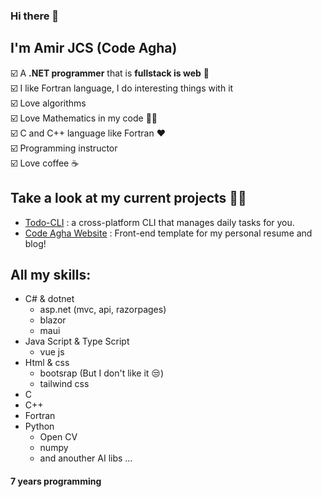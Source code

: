 ### Hi there 👋
## I'm Amir JCS (Code Agha)  

☑️ A __.NET programmer__ that is __fullstack is web__ 💪  
☑️ I like Fortran language, I do interesting things with it  
☑️ Love algorithms  
☑️ Love Mathematics in my code 🧑‍💻  
☑️ C and C++ language like Fortran ❤️  
☑️ Programming instructor  
☑️ Love coffee ☕  

## Take a look at my current projects 🧑‍💻
- [Todo-CLI](https://github.com/AmirMahdyJebreily/Todo-CLI) : a cross-platform CLI that manages daily tasks for you.
- [Code Agha Website](https://github.com/AmirMahdyJebreily/Code-agha-dot-com) : Front-end template for my personal resume and blog!


## All my skills:
- C# & dotnet
  - asp.net (mvc, api, razorpages)
  - blazor
  - maui
- Java Script & Type Script 
  - vue js
- Html & css
  - bootsrap (But I don't like it 😒)
  - tailwind css
- C
- C++
- Fortran
- Python 
  - Open CV
  - numpy
  - and anouther AI libs ...


#### 7 years programming



